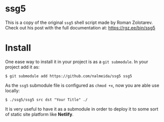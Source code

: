 # ssg5

This is a copy of the original `ssg5` shell script made by Roman Zolotarev. Check out his post with the full documentation at: https://rgz.ee/bin/ssg5

# Install

One ease way to install it in your project is as a `git submodule`. In your project add it as:

```
$ git submodule add https://github.com/nalmeida/ssg5 ssg5
```

As the `ssg5` submodule file is configured as `chmod +x`, now you are able use locally:

```
$ ./ssg5/ssg5 src dst "Your Title" ./
```

It is very useful to have it as a submodule in order to deploy it to some sort of static site platform like **Netlify**.



